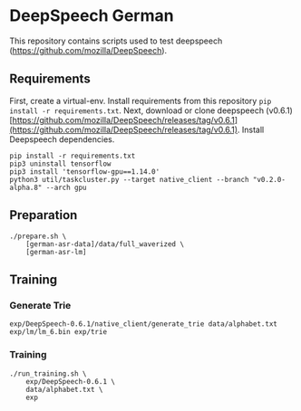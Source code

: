 # DeepSpeech German
This repository contains scripts used to test deepspeech (https://github.com/mozilla/DeepSpeech).

## Requirements
First, create a virtual-env.
Install requirements from this repository ``pip install -r requirements.txt``.
Next, download or clone deepspeech (v0.6.1)
[https://github.com/mozilla/DeepSpeech/releases/tag/v0.6.1](https://github.com/mozilla/DeepSpeech/releases/tag/v0.6.1).
Install Deepspeech dependencies.

```
pip install -r requirements.txt
pip3 uninstall tensorflow
pip3 install 'tensorflow-gpu==1.14.0'
python3 util/taskcluster.py --target native_client --branch "v0.2.0-alpha.8" --arch gpu
```

## Preparation

```
./prepare.sh \
    [german-asr-data]/data/full_waverized \
    [german-asr-lm]
```

## Training

### Generate Trie
```
exp/DeepSpeech-0.6.1/native_client/generate_trie data/alphabet.txt exp/lm/lm_6.bin exp/trie
```

### Training
```
./run_training.sh \
    exp/DeepSpeech-0.6.1 \
    data/alphabet.txt \
    exp
```

